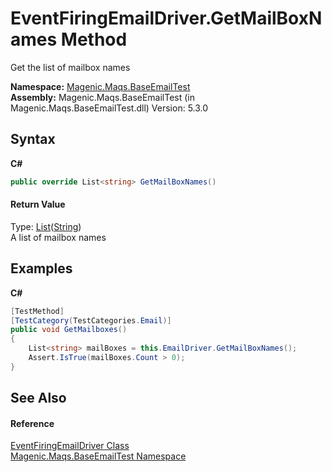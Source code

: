 # EventFiringEmailDriver.GetMailBoxNames Method 
 

Get the list of mailbox names

**Namespace:**&nbsp;<a href="#/MAQS_5/Email_AUTOGENERATED/Magenic-Maqs-BaseEmailTest_Namespace">Magenic.Maqs.BaseEmailTest</a><br />**Assembly:**&nbsp;Magenic.Maqs.BaseEmailTest (in Magenic.Maqs.BaseEmailTest.dll) Version: 5.3.0

## Syntax

**C#**<br />
``` C#
public override List<string> GetMailBoxNames()
```


#### Return Value
Type: <a href="http://msdn2.microsoft.com/en-us/library/6sh2ey19" target="_blank">List</a>(<a href="http://msdn2.microsoft.com/en-us/library/s1wwdcbf" target="_blank">String</a>)<br />A list of mailbox names

## Examples

**C#**<br />
``` C#
[TestMethod]
[TestCategory(TestCategories.Email)]
public void GetMailboxes()
{
    List<string> mailBoxes = this.EmailDriver.GetMailBoxNames();
    Assert.IsTrue(mailBoxes.Count > 0);
}
```


## See Also


#### Reference
<a href="#/MAQS_5/Email_AUTOGENERATED/EventFiringEmailDriver_Class">EventFiringEmailDriver Class</a><br /><a href="#/MAQS_5/Email_AUTOGENERATED/Magenic-Maqs-BaseEmailTest_Namespace">Magenic.Maqs.BaseEmailTest Namespace</a><br />
